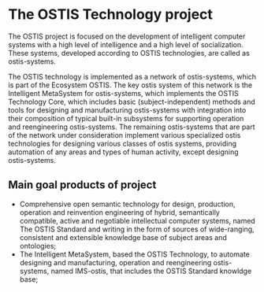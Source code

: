 # The OSTIS Technology project

The OSTIS project is focused on the development of intelligent computer systems with a high level of intelligence and a high level of socialization. 
These systems, developed according to OSTIS technologies, are called as ostis-systems.

The OSTIS technology is implemented as a network of ostis-systems, which is part of the Ecosystem OSTIS. The key ostis system of this network is 
the Intelligent MetaSystem for ostis-systems, which implements the OSTIS Technology Core, which includes basic (subject-independent) methods and 
tools for designing and manufacturing ostis-systems with integration into their composition of typical built-in subsystems for supporting operation and 
reengineering ostis-systems. The remaining ostis-systems that are part of the network under consideration implement various specialized ostis 
technologies for designing various classes of ostis systems, providing automation of any areas and types of human activity, except designing ostis-systems.

## Main goal products of project

- Comprehensive open semantic technology for design, production, operation and reinvention engineering of hybrid, semantically compatible, active and 
negotiable intellectual computer systems, named The OSTIS Standard and writing in the form of sources of wide-ranging, consistent and extensible 
knowledge base of subject areas and ontologies;
- The Intelligent MetaSystem, based the OSTIS Technology, to automate designing and manufacturing, operation and reengineering ostis-systems, 
named IMS-ostis, that includes the OSTIS Standard knowldge base;
